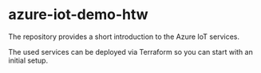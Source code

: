# azure-iot-demo-htw

The repository provides a short introduction to the Azure IoT services.

The used services can be deployed via Terraform so you can start with an initial setup.

